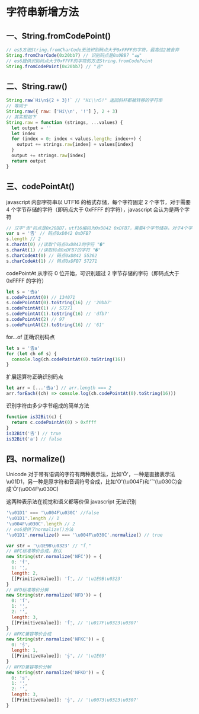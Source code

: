 # 字符串新增方法

## 一、String.fromCodePoint()

```javascript
// es5方法String.fromCharCode无法识别码点大于0xFFFF的字符，最高位2被舍弃
String.fromCharCode(0x20bb7) // 识别码点是0x0BB7 "ஷ"
// es6提供识别码点大于0xFFFF的字符的方法String.fromCodePoint
String.fromCodePoint(0x20bb7) // "𠮷"
```

## 二、String.raw()

```javascript
String.raw`Hi\n${2 + 3}!` // "Hi\\n5!" 返回斜杆都被转移的字符串
// 等同于
String.raw({ raw: ['Hi\\n', '!'] }, 2 + 3)
// 其实现如下
String.raw = function (strings, ...values) {
  let output = ''
  let index
  for (index = 0; index < values.length; index++) {
    output += strings.raw[index] + values[index]
  }
  output += strings.raw[index]
  return output
}
```

## 三、codePointAt()

javascript 内部字符串以 UTF16 的格式存储，每个字符固定 2 个字节，对于需要 4 个字节存储的字符（即码点大于 0xFFFF 的字符），javascript 会认为是两个字符

```javascript
// 汉字"𠮷"码点是0x20BB7，utf16编码为0xD842 0xDFB7，需要4个字节储存。对于4个字节字符，javascript不能正确处理
var s = '𠮷' // 码点0xD842 0xDFB7
s.length // 2
s.charAt(0) //读取个码点0xD842的字符 "�"
s.charAt(1) //读取码点0xDFB7的字符 "�"
s.charCodeAt(0) // 码点0xD842 55362
s.charCodeAt(1) // 码点0xDFB7 57271
```

codePointAt 从字符 0 位开始，可识别超过 2 字节存储的字符（即码点大于 0xFFFF 的字符）

```javascript
let s = '𠮷a'
s.codePointAt(0) // 134071
s.codePointAt(0).toString(16) // '20bb7'
s.codePointAt(1) // 57271
s.codePointAt(1).toString(16) // 'dfb7'
s.codePointAt(2) // 97
s.codePointAt(2).toString(16) // '61'
```

for...of 正确识别码点

```javascript
let s = '𠮷a'
for (let ch of s) {
  console.log(ch.codePointAt(0).toString(16))
}
```

扩展运算符正确识别码点

```javascript
let arr = [...'𠮷a'] // arr.length === 2
arr.forEach((ch) => console.log(ch.codePointAt(0).toString(16)))
```

识别字符由多少字节组成的简单方法

```javascript
function is32Bit(c) {
  return c.codePointAt(0) > 0xffff
}
is32Bit('𠮷') // true
is32Bit('a') // false
```

## 四、normalize()

Unicode 对于带有语调的字符有两种表示法，比如'Ǒ'，一种是直接表示法\u01D1，另一种是原字符和音调符号合成，比如'O'(\u004F)和'ˇ'(\u030C)合成'Ǒ'(\u004F\u030C)

这两种表示法在视觉和语义都等价但 javascript 无法识别

```javascript
'\u01D1' === '\u004F\u030C' //false
'\u01D1'.length // 1
'\u004F\u030C'.length // 2
// es6提供了normalize()方法
'\u01D1'.normalize() === '\u004F\u030C'.normalize() // true
```

```javascript
var str = '\u1E9B\u0323' // "ẛ̣"
// NFC标准等价合成，默认
new String(str.normalize('NFC')) = {
  0: 'ẛ',
  1: '̣',
  length: 2,
  [[PrimitiveValue]]: 'ẛ̣', // '\u1E9B\u0323'
}
// NFD标准等价分解
new String(str.normalize('NFD')) = {
  0: 'ſ',
  1: '̣',
  2: '̇',
  length: 3,
  [[PrimitiveValue]]: 'ẛ̣', // '\u017F\u0323\u0307'
}
// NFKC兼容等价合成
new String(str.normalize('NFKC')) = {
  0: 'ṩ',
  length: 1,
  [[PrimitiveValue]]: 'ṩ', // '\u1E69'
}
// NFKD兼容等价分解
new String(str.normalize('NFKD')) = {
  0: 's',
  1: '̣',
  2: '̇',
  length: 3,
  [[PrimitiveValue]]: 'ṩ', // '\u0073\u0323\u0307'
}
```
